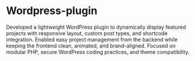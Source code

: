 # Wordpress-plugin
Developed a lightweight WordPress plugin to dynamically display featured projects with responsive layout, custom post types, and shortcode integration. Enabled easy project management from the backend while keeping the frontend clean, animated, and brand-aligned. Focused on modular PHP, secure WordPress coding practices, and theme compatibility.

